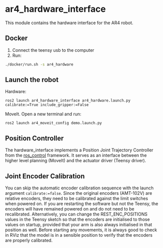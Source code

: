 # ar4_hardware_interface

This module contains the hardware interface for the AR4 robot.


## Docker

1. Connect the teensy usb to the computer
2. Run:
```bash
./docker/run.sh -s ar4_hardware
```

## Launch the robot

Hardware:

```
ros2 launch ar4_hardware_interface ar4_hardware.launch.py calibrate:=True include_gripper:=False
```

MoveIt. Open a new terminal and run:

```
ros2 launch ar4_moveit_config demo.launch.py
```

## Position Controller

The hardware_interface implements a Position Joint Trajectory Controller from
the [ros_control](http://wiki.ros.org/ros_control) framework. It serves as an
interface between the higher level planning (MoveIt) and the actuator driver
(Teensy driver).

## Joint Encoder Calibration

You can skip the automatic encoder calibration sequence with the launch
argument `calibrate:=false`. Since the original encoders (AMT-102V) are
relative encoders, they need to be calibrated against the limit switches when
powered on. If you are restarting the software but not the Teensy, the encoders
will have remained powered on and do not need to be recalibrated. Alternatively,
you can change the REST_ENC_POSITIONS values in the Teensy sketch so that the
encoders are initialised to those values on startup, provided that your arm is
also always initialised in that position as well. Before starting any movements,
it is always good to check in RViz that the model is in a sensible position to
verify that the encoders are properly calibrated.
